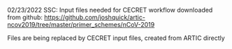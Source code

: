 02/23/2022 SSC:
Input files needed for CECRET workflow downloaded from github:
https://github.com/joshquick/artic-ncov2019/tree/master/primer_schemes/nCoV-2019

Files are being replaced by CECRET input files, created from ARTIC directly
